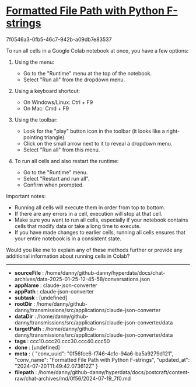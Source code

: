 # [Formatted File Path with Python F-strings](https://claude.ai/chat/0f56fce6-f746-4c1c-94a6-ba5a9279d121)

7f0546a3-0fb5-46c7-942b-a09db7e83537

 To run all cells in a Google Colab notebook at once, you have a few options:

1. Using the menu:
   - Go to the "Runtime" menu at the top of the notebook.
   - Select "Run all" from the dropdown menu.

2. Using a keyboard shortcut:
   - On Windows/Linux: Ctrl + F9
   - On Mac: Cmd + F9

3. Using the toolbar:
   - Look for the "play" button icon in the toolbar (it looks like a right-pointing triangle).
   - Click on the small arrow next to it to reveal a dropdown menu.
   - Select "Run all" from this menu.

4. To run all cells and also restart the runtime:
   - Go to the "Runtime" menu.
   - Select "Restart and run all".
   - Confirm when prompted.

Important notes:
- Running all cells will execute them in order from top to bottom.
- If there are any errors in a cell, execution will stop at that cell.
- Make sure you want to run all cells, especially if your notebook contains cells that modify data or take a long time to execute.
- If you have made changes to earlier cells, running all cells ensures that your entire notebook is in a consistent state.

Would you like me to explain any of these methods further or provide any additional information about running cells in Colab?

---

* **sourceFile** : /home/danny/github-danny/hyperdata/docs/chat-archives/data-2025-01-25-12-45-58/conversations.json
* **appName** : claude-json-converter
* **appPath** : claude-json-converter
* **subtask** : [undefined]
* **rootDir** : /home/danny/github-danny/transmissions/src/applications/claude-json-converter
* **dataDir** : /home/danny/github-danny/transmissions/src/applications/claude-json-converter/data
* **targetPath** : /home/danny/github-danny/transmissions/src/applications/claude-json-converter/data
* **tags** : ccc10.ccc20.ccc30.ccc40.ccc50
* **done** : [undefined]
* **meta** : {
  "conv_uuid": "0f56fce6-f746-4c1c-94a6-ba5a9279d121",
  "conv_name": "Formatted File Path with Python F-strings",
  "updated_at": "2024-07-20T11:49:42.073612Z"
}
* **filepath** : /home/danny/github-danny/hyperdata/docs/postcraft/content-raw/chat-archives/md/0f56/2024-07-19_7f0.md